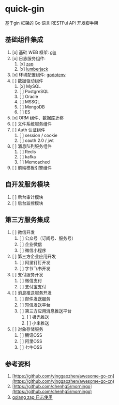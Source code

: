 # quick-gin
基于gin 框架的 Go 语言 RESTFul API 开发脚手架 

## 基础组件集成

1. [x] 基础 WEB 框架: [gin](https://github.com/gin-gonic/gin)
2. [x] 日志服务组件: 
   1. [x] [zap](https://github.com/uber-go/zap)
   2. [x] [lumberjack](https://github.com/natefinch/lumberjack)
3. [x] 环境配置组件: [godotenv](https://github.com/joho/godotenv)
4. [ ] 数据驱动组件
   1. [x] MySQL
   2. [ ] PostgreSQL
   3. [ ] Oracle
   4. [ ] MSSQL
   5. [ ] MongoDB
   6. [ ] ES
5. [x] ORM 组件、数据库迁移
6. [ ] 文件系统服务组件
7. [ ] Auth 认证组件
   1. [ ] session / cookie
   2. [ ] oauth 2.0 / jwt
8. [ ] 消息队列服务组件
   1. [ ] Redis
   2. [ ] kafka
   3. [ ] Memcached
9.  [ ] 前端模板引擎组件

## 自开发服务模块
1. [ ] 后台审计模块
2. [ ] 后台监控模块

## 第三方服务集成
1. [ ] 微信开发
   1. [ ] 公众号（订阅号、服务号）
   2. [ ] 企业微信
   3. [ ] 微信小程序
2. [ ] 第三方企业应用开发
   1. [ ] 阿里钉钉开发
   2. [ ] 字节飞书开发
3. [ ] 支付服务开发
   1. [ ] 微信支付
   2. [ ] 支付宝支付
4. [ ] 消息推送服务开发
   1. [ ] 邮件发送服务
   2. [ ] 短信发送平台
   3. [ ] 第三方应用消息推送平台
      1. [ ] 极光推送
      2. [ ] 小米推送
5. [ ] 对象存储服务
   1. [ ] 腾讯OSS
   2. [ ] 阿里OSS
   3. [ ] 七牛OSS

## 参考资料
1. [https://github.com/yinggaozhen/awesome-go-cn](https://github.com/yinggaozhen/awesome-go-cn)
2. [https://github.com/chenhg5/morningo](https://github.com/chenhg5/morningo)
3. [golang zap 日志使用](https://segmentfault.com/a/1190000023321533)